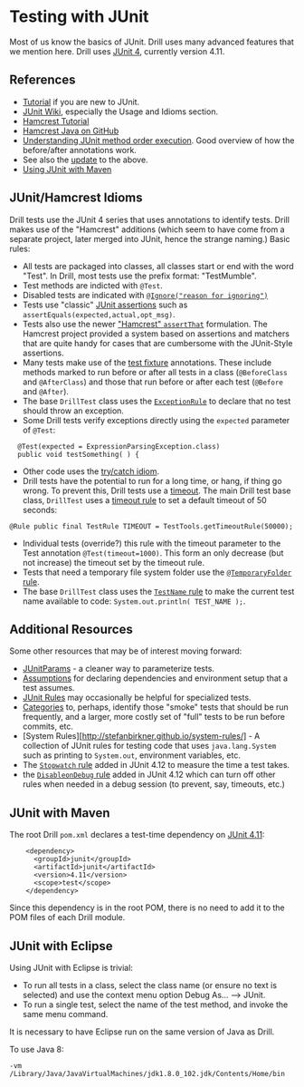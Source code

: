 # Testing with JUnit

Most of us know the basics of JUnit. Drill uses many advanced features that we mention here. Drill uses [JUnit 4](http://junit.org/junit4/), currently version 4.11.

## References

* [Tutorial](https://github.com/junit-team/junit4/wiki/Getting-started) if you are new to JUnit.
* [JUnit Wiki](http://junit.org/junit4/), especially the Usage and Idioms section.
* [Hamcrest Tutorial](http://code.google.com/p/hamcrest/wiki/Tutorial)
* [Hamcrest Java on GitHub](https://github.com/hamcrest/JavaHamcrest)
* [Understanding JUnit method order execution](https://garygregory.wordpress.com/2011/09/25/understaning-junit-method-order-execution/). Good overview of how the before/after annotations work.
* See also the [update](https://garygregory.wordpress.com/2013/01/23/understanding-junit-method-order-execution-updated-for-version-4-11/) to the above.
* [Using JUnit with Maven](https://github.com/junit-team/junit4/wiki/Use-with-Maven)

## JUnit/Hamcrest Idioms

Drill tests use the JUnit 4 series that uses annotations to identify tests. Drill makes use of the "Hamcrest" additions (which seem to have come from a separate project, later merged into JUnit, hence the strange naming.) Basic rules:

* All tests are packaged into classes, all classes start or end with the word "Test". In Drill, most tests use the prefix format: "TestMumble".
* Test methods are indicted with `@Test`.
* Disabled tests are indicated with [`@Ignore("reason for ignoring")`](https://github.com/junit-team/junit4/wiki/Ignoring-tests)
* Tests use "classic" [JUnit assertions](https://github.com/junit-team/junit4/wiki/Assertions) such as `assertEquals(expected,actual,opt_msg)`.
* Tests also use the newer ["Hamcrest" `assertThat`](https://github.com/junit-team/junit4/wiki/Matchers-and-assertthat) formulation. The Hamcrest project provided a system based on assertions and matchers that are quite handy for cases that are cumbersome with the JUnit-Style assertions.
* Many tests make use of the [test fixture](https://github.com/junit-team/junit4/wiki/Test-fixtures) annotations. These include methods marked to run before or after all tests in a class (`@BeforeClass` and `@AfterClass`) and those that run before or after each test (`@Before` and `@After`).
* The base `DrillTest` class uses the [`ExceptionRule`](https://github.com/junit-team/junit4/wiki/Rules#expectedexception-rules) to declare that no test should throw an exception.
* Some Drill tests verify exceptions directly using the `expected` parameter of `@Test`:
```
  @Test(expected = ExpressionParsingException.class)
  public void testSomething( ) {
```
* Other code uses the [try/catch idiom](https://github.com/junit-team/junit4/wiki/Exception-testing#deeper-testing-of-the-exception).
* Drill tests have the potential to run for a long time, or hang, if thing go wrong. To prevent this, Drill tests use a [timeout](https://github.com/junit-team/junit4/wiki/Timeout-for-tests). The main Drill test base class, `DrillTest` uses a [timeout rule](https://github.com/junit-team/junit4/wiki/Rules#timeout-rule) to set a default timeout of 50 seconds:
```
@Rule public final TestRule TIMEOUT = TestTools.getTimeoutRule(50000);
```
* Individual tests (override?) this rule with the timeout parameter to the Test annotation `@Test(timeout=1000)`. This form an only decrease (but not increase) the timeout set by the timeout rule.
* Tests that need a temporary file system folder use the [`@TemporaryFolder` rule](https://github.com/junit-team/junit4/wiki/Rules#temporaryfolder-rule).
* The base `DrillTest` class uses the [`TestName` rule](https://github.com/junit-team/junit4/wiki/Rules#testname-rule) to make the current test name available to code: `System.out.println( TEST_NAME );`.

## Additional Resources

Some other resources that may be of interest moving forward:

* [JUnitParams](https://github.com/Pragmatists/JUnitParams) - a cleaner way to parameterize tests.
* [Assumptions](https://github.com/junit-team/junit4/wiki/Assumptions-with-assume) for declaring dependencies and environment setup that a test assumes.
* [JUnit Rules](https://github.com/junit-team/junit4/wiki/Rules) may occasionally be helpful for specialized tests.
* [Categories](https://github.com/junit-team/junit4/wiki/Categories) to, perhaps, identify those "smoke" tests that should be run frequently, and a larger, more costly set of "full" tests to be run before commits, etc.
* [System Rules][http://stefanbirkner.github.io/system-rules/] - 
A collection of JUnit rules for testing code that uses `java.lang.System` such as printing to `System.out`, environment variables, etc.
* The [`Stopwatch` rule](https://github.com/junit-team/junit4/blob/master/doc/ReleaseNotes4.12.md#pull-request-552-pull-request-937-stopwatch-rule) added in JUnit 4.12 to measure the time a test takes.
* the [`DisableonDebug` rule](https://github.com/junit-team/junit4/blob/master/doc/ReleaseNotes4.12.md#pull-request-956-disableondebug-rule) added in JUnit 4.12 which can turn off other rules when needed in a debug session (to prevent, say, timeouts, etc.)

## JUnit with Maven

The root Drill `pom.xml` declares a test-time dependency on [JUnit 4.11](https://github.com/junit-team/junit4/wiki/Use-with-Maven):

```
    <dependency>
      <groupId>junit</groupId>
      <artifactId>junit</artifactId>
      <version>4.11</version>
      <scope>test</scope>
    </dependency>
```

Since this dependency is in the root POM, there is no need to add it to the POM files of each Drill module.

## JUnit with Eclipse

Using JUnit with Eclipse is trivial:

* To run all tests in a class, select the class name (or ensure no text is selected) and use the context menu option Debug As... --> JUnit.
* To run a single test, select the name of the test method, and invoke the same menu command.

It is necessary to have Eclipse run on the same version of Java as Drill.

To use Java 8:
```
-vm
/Library/Java/JavaVirtualMachines/jdk1.8.0_102.jdk/Contents/Home/bin
```